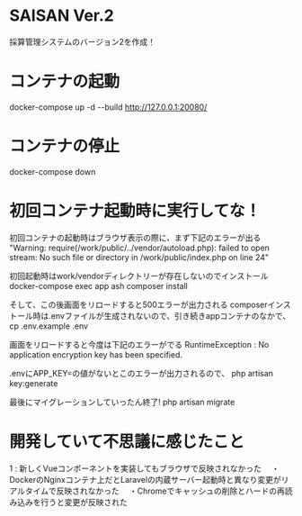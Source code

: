 # SAISAN Ver.2
採算管理システムのバージョン2を作成！

# コンテナの起動
docker-compose up -d --build
http://127.0.0.1:20080/

# コンテナの停止
docker-compose down

# 初回コンテナ起動時に実行してな！
初回コンテナの起動時はブラウザ表示の際に、まず下記のエラーが出る
"Warning: require(/work/public/../vendor/autoload.php): failed to open stream: No such file or directory in /work/public/index.php on line 24"

初回起動時はwork/vendorディレクトリーが存在しないのでインストール
docker-compose exec app ash
composer install

そして、この後画面をリロードすると500エラーが出力される
composerインストール時は.envファイルが生成されないので、引き続きappコンテナのなかで、
cp .env.example .env

画面をリロードすると今度は下記のエラーがでる
RuntimeException : No application encryption key has been specified.

.envにAPP_KEY=の値がないとこのエラーが出力されるので、
php artisan key:generate

最後にマイグレーションしていったん終了!
php artisan migrate

# 開発していて不思議に感じたこと

1 : 新しくVueコンポーネントを実装してもブラウザで反映されなかった
　・DockerのNginxコンテナ上だとLaravelの内蔵サーバー起動時と異なり変更がリアルタイムで反映されなかった
　・Chromeでキャッシュの削除とハードの再読み込みを行うと変更が反映された
